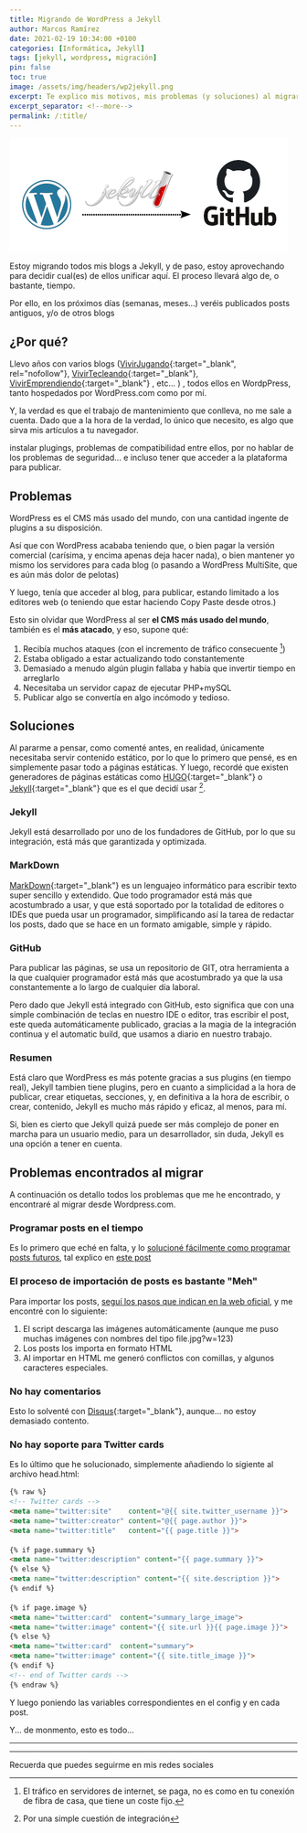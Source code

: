 ```yaml
---
title: Migrando de WordPress a Jekyll
author: Marcos Ramírez
date: 2021-02-19 10:34:00 +0100
categories: [Informática, Jekyll]
tags: [jekyll, wordpress, migración]
pin: false
toc: true
image: /assets/img/headers/wp2jekyll.png
excerpt: Te explico mis motivos, mis problemas (y soluciones) al migrar de wordpress.com a Jekyll, espero que te sea útil
excerpt_separator: <!--more-->
permalink: /:title/
---
```


![Wordpress To Jekyll](/assets/img/headers/wp2jekyll.png)

Estoy migrando todos mis blogs a Jekyll, y de paso, estoy aprovechando para decidir cual(es) de ellos unificar aquí.
El proceso llevará algo de, o bastante, tiempo.

Por ello, en los próximos días (semanas, meses...) veréis publicados posts antiguos, y/o de otros blogs
<!--more-->
## ¿Por qué?

Llevo años con varios blogs ([VivirJugando](https://VivirJugando.wordpress.com){:target="_blank", rel="nofollow"}, [VivirTecleando](https://vivirtecleando.wordpress.com){:target="_blank"}, [VivirEmprendiendo](https://VivirEmprendiendo.wordpress.com){:target="_blank"} , etc... ) , todos ellos en WordpPress, tanto hospedados por WordPress.com como por mí.


Y, la verdad es que el trabajo de mantenimiento que conlleva, no me sale a cuenta.
Dado que a la hora de la verdad, lo único que necesito, es algo que sirva mis artículos a tu navegador.

 instalar plugings, problemas de compatibilidad entre ellos, por no hablar de los problemas de seguridad... e incluso tener que acceder a la plataforma para publicar.

## Problemas

WordPress es el CMS más usado del mundo, con una cantidad ingente de plugins a su disposición.

Así que con WordPress acababa teniendo que, o bien pagar la versión comercial (carísima, y encima apenas deja hacer nada), o bien mantener yo mismo los servidores para cada blog (o pasando a WordPress MultiSite, que es aún más dolor de pelotas)

Y luego, tenía que acceder al blog, para publicar, estando limitado a los editores web (o teniendo que estar haciendo Copy Paste desde otros.)

Esto sin olvidar que WordPress al ser **el CMS más usado del mundo**, también es el **más atacado**, y eso, supone qué:

1. Recibía muchos ataques (con el incremento de tráfico consecuente [^1])
2. Estaba obligado a estar actualizando todo constantemente
3. Demasiado a menudo algún plugin fallaba y había que invertir tiempo en arreglarlo
4. Necesitaba un servidor capaz de ejecutar PHP+mySQL
5. Publicar algo se convertía en algo incómodo y tedioso.

## Soluciones

Al pararme a pensar, como comenté antes, en realidad, únicamente necesitaba servir contenido estático, por lo que lo primero que pensé, es en simplemente pasar todo a páginas estáticas.
Y luego, recordé que existen generadores de páginas estáticas como [HUGO](https://gohugo.io/){:target="_blank"} o [Jekyll](https://jekyllrb.com/){:target="_blank"} que es el que decidí usar [^2].

### Jekyll

Jekyll está desarrollado por uno de los fundadores de GitHub, por lo que su integración, está más que garantizada y optimizada.

### MarkDown

[MarkDown](https://es.wikipedia.org/wiki/Markdown){:target="_blank"} es un lenguajeo informático para escribir texto super sencillo y extendido.
Que todo programador está más que acostumbrado a usar, y que está soportado por la totalidad de editores o IDEs que pueda usar un programador, simplificando así la tarea de redactar los posts, dado que se hace en un formato amigable, simple y rápido.


### GitHub

Para publicar las páginas, se usa un repositorio de GIT, otra herramienta a la que cualquier programador está más que acostumbrado ya que la usa constantemente a lo largo de cualquier día laboral.

Pero dado que Jekyll está integrado con GitHub, esto significa que con una simple combinación de teclas en nuestro IDE o editor, tras escribir el post, este queda automáticamente publicado, gracias a la magia de la integración continua y el automatic build, que usamos a diario en nuestro trabajo.


### Resumen

Está claro que WordPress es más potente gracias a sus plugins (en tiempo real), Jekyll tambien tiene plugins, pero en cuanto a simplicidad a la hora de publicar, crear etiquetas, secciones, y, en definitiva a la hora de escribir, o crear, contenido, Jekyll es mucho más rápido y eficaz, al menos, para mí.

Si, bien es cierto que Jekyll quizá puede ser más complejo de poner en marcha para un usuario medio, para un desarrollador, sin duda, Jekyll es una opción a tener en cuenta.



## Problemas encontrados al migrar

A continuación os detallo todos los problemas que me he encontrado, y encontraré al migrar desde Wordpress.com.

### Programar posts en el tiempo

Es lo primero que eché en falta, y lo [solucioné fácilmente como programar posts futuros](https://blog.marcosramirez.info/Como-programar-posts-con-Jekyll-en-GitHub-pages/), tal explico en [este post](https://blog.marcosramirez.info/Como-programar-posts-con-Jekyll-en-GitHub-pages/)

### El proceso de importación de posts es bastante "Meh"

Para importar los posts, [seguí los pasos que indican en la web oficial](https://import.jekyllrb.com/docs/wordpressdotcom/), y me encontré con lo siguiente:

1. El script descarga las imágenes automáticamente (aunque me puso muchas imágenes con nombres del tipo file.jpg?w=123)
2. Los posts los importa en formato HTML
3. Al importar en HTML me generó conflictos con comillas, y algunos caracteres especiales.

### No hay comentarios

Esto lo solventé con [Disqus](https://disqus.com/){:target="_blank"}, aunque... no estoy demasiado contento.

### No hay soporte para Twitter cards

Es lo último que he solucionado, simplemente añadiendo lo sigiente al archivo head.html:

```html
{% raw %}
<!-- Twitter cards -->
<meta name="twitter:site"    content="@{{ site.twitter_username }}">
<meta name="twitter:creator" content="@{{ page.author }}">
<meta name="twitter:title"   content="{{ page.title }}">

{% if page.summary %}
<meta name="twitter:description" content="{{ page.summary }}">
{% else %}
<meta name="twitter:description" content="{{ site.description }}">
{% endif %}

{% if page.image %}
<meta name="twitter:card"  content="summary_large_image">
<meta name="twitter:image" content="{{ site.url }}{{ page.image }}">
{% else %}
<meta name="twitter:card"  content="summary">
<meta name="twitter:image" content="{{ site.title_image }}">
{% endif %}
<!-- end of Twitter cards -->
{% endraw %}
```

Y luego poniendo las variables correspondientes en el config y en cada post.


Y... de monmento, esto es todo...


---
[^1]: El tráfico en servidores de internet, se paga, no es como en tu conexión de fibra de casa, que tiene un coste fijo.
[^2]: Por una simple cuestión de integración

***
Recuerda que puedes seguirme en mis redes sociales
